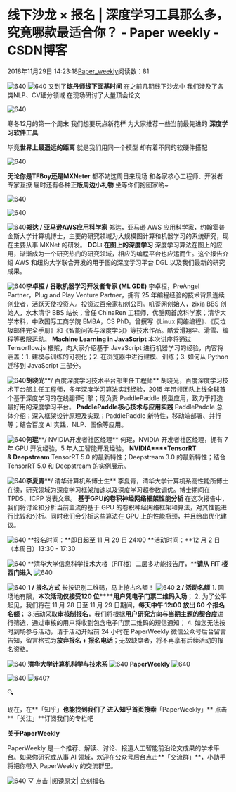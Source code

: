 
# 线下沙龙 × 报名 | 深度学习工具那么多，究竟哪款最适合你？ - Paper weekly - CSDN博客


2018年11月29日 14:23:18[Paper_weekly](https://me.csdn.net/c9Yv2cf9I06K2A9E)阅读数：81


![640](https://ss.csdn.net/p?https://mmbiz.qpic.cn/mmbiz_gif/VBcD02jFhgmR30auxdkOGrcaSx93zxKhs71W6SyYlJiaqiawZzTfjOho32mZACICEqTBSesM1MXKoP8tAI9J7MBw/640)
![640](https://ss.csdn.net/p?https://mmbiz.qpic.cn/mmbiz_jpg/czm6ia31Pv99bE2ict2z09WLpV4vwqHgkhMOW2CBbCy2KUUngJLuzkYzWjgEUpyqUUQJotLVVEACzYebicia0QDrxQ/640)
又到了**炼丹师线下面基时间**
在之前几期线下沙龙中
我们涉及了各类NLP、CV细分领域
在现场研讨了大量顶会论文

![640](https://ss.csdn.net/p?https://mmbiz.qpic.cn/mmbiz_jpg/VBcD02jFhgmGJQ9Fnvzr3scxV9URlumUplVcvbgxZKY5MiaIsmcFZAuHbTPUKc5m7WpAs0Dicv8cBVfxUkJvRJeA/640)

寒冬12月的第一个周末
我们想要玩点新花样
为大家推荐一些当前最先进的
**深度学习软件工具**

毕竟**世界上最遥远的距离**
就是我们用同一个模型
却有着不同的软硬件搭配

![640](https://ss.csdn.net/p?https://mmbiz.qpic.cn/mmbiz_jpg/VBcD02jFhgmGJQ9Fnvzr3scxV9URlumUFfVUjn2ICXCG6qm4R4vDtaESViaMAbOe3QZ5EdWpfibJf2DiczVU32Tmw/640)

**无论你是TFBoy还是MXNeter**
都不妨这周日来现场
和各家核心工程师、开发者专家互撩
届时还有各种**正版周边小礼物**
坐等你们抱回家哟~

![640](https://ss.csdn.net/p?https://mmbiz.qpic.cn/mmbiz_jpg/VBcD02jFhgmGJQ9Fnvzr3scxV9URlumUMFJs4EYvMIZAJB2KajoRn6ZAAQgY5X7e7JleeM1Ly7R3icfQQnb5vyA/640)

![640](https://ss.csdn.net/p?https://mmbiz.qpic.cn/mmbiz_png/VBcD02jFhgmR30auxdkOGrcaSx93zxKhMfwp9PsQ4CmZ0oVhnPZjOS3vZLNzczricia3MuIaI7kXqSwjkHscKYRQ/640)

![640](https://ss.csdn.net/p?https://mmbiz.qpic.cn/mmbiz_jpg/VBcD02jFhgnzmiaRq4FWe1NicrVDxu9ZzSWzVKaDgGCqy5JpUzlibxQFEdW8uyYMSqNtaWn7WGiabDxmAD2T8YkNSQ/640)**郑达 / 亚马逊AWS应用科学家**
郑达，亚马逊 AWS 应用科学家，约翰霍普金斯大学计算机博士，主要的研究领域为大规模图计算和机器学习的系统研究，现在主要从事 MXNet 的研发。
**DGL: 在图上的深度学习**
深度学习算法在图上的应用，渐渐成为一个研究热门的研究领域，相应的编程平台也应运而生。这个报告介绍 AWS 和纽约大学联合开发的用于图的深度学习平台 DGL 以及我们最新的研究成果。

![640](https://ss.csdn.net/p?https://mmbiz.qpic.cn/mmbiz_jpg/VBcD02jFhgnzmiaRq4FWe1NicrVDxu9ZzS8CxAibfaqTTprNRcnOOich1JBJiaRXX7nYh5zDWSbGDaFI0kwibiapVqOdQ/640)**李卓桓 / 谷歌机器学习开发者专家 (ML GDE)**
李卓桓，PreAngel Partner，Plug and Play Venture Partner，拥有 25 年编程经验的技术背景连续创业者，活跃天使投资人。投资过百余家初创公司。叽歪网创始人，zixia BBS 创始人，水木清华 BBS 站长；曾任 ChinaRen 工程师，优酷网首席科学家；清华大学本科，中欧国际工商学院 EMBA，CS PhD。曾撰写《Linux 网络编程》、《反垃圾邮件完全手册》和《智能问答与深度学习》等技术作品。酷爱滑翔伞、滑雪、编程等极限运动。
**Machine Learning in JavaScript**
本次讲座将通过 Tensorflow.js 框架，向大家介绍基于 JavaScript 进行机器学习的经验，内容将涵盖：1. 建模与训练的可视化；2. 在浏览器中进行建模、训练；3. 如何从 Python 迁移到 JavaScript 三部分。

![640](https://ss.csdn.net/p?https://mmbiz.qpic.cn/mmbiz_jpg/VBcD02jFhgnzmiaRq4FWe1NicrVDxu9ZzSSg3t0vLjr3lbhsicXWcBCHVlRaiauJQoOXfcicdUJE1k8EmEQWicriaB0aQ/640)**胡晓光****/ 百度深度学习技术平台部主任工程师**
胡晓光，百度深度学习技术平台部主任工程师，多年深度学习算法实践经验，2015 年带领团队上线全球首个基于深度学习的在线翻译引擎；现负责 PaddlePaddle 模型应用，致力于打造最好用的深度学习平台。
**PaddlePaddle核心技术与应用实践**
PaddlePaddle 总体介绍；深入框架设计原理及实现；PaddlePaddle 新特性，移动端部署、并行等；结合百度 AI 实践，NLP、图像等应用。

![640](https://ss.csdn.net/p?https://mmbiz.qpic.cn/mmbiz_jpg/VBcD02jFhgnzmiaRq4FWe1NicrVDxu9ZzSTxCPs5u7p7rB4JicOFv29hrwbFfDFjQicNtIQcmFfnzQJLgwVXNrCYow/640)**何琨****/ NVIDIA开发者社区经理**
何琨，NVIDIA 开发者社区经理，拥有 7 年 GPU 开发经验，5 年人工智能开发经验。
**NVIDIA****TensorRT & Deepstream**
TensorRT 5.0 的最新特性；Deepstream 3.0 的最新特性；结合 TensorRT 5.0 和 Deepstream 的实例展示。

![640](https://ss.csdn.net/p?https://mmbiz.qpic.cn/mmbiz_jpg/VBcD02jFhgnzmiaRq4FWe1NicrVDxu9ZzSx8EfuSpDn0biaYROpgCSSpROwqssLJ9GstSC1rEUZCxGewRmx2ULHyQ/640)**李夏青****/ 清华计算机系博士生**
李夏青，清华大学计算机系高性能所博士在读，研究领域为深度学习框架加速以及深度学习超参数调优。博士期间在 TPDS、ICPP 发表文章。
**基于GPU的卷积神经网络框架性能分析**
在这次报告中，我们将讨论和分析当前主流的基于 GPU 的卷积神经网络框架和算法，对其性能进行比较和分析。同时我们会分析这些算法在 GPU 上的性能瓶颈，并且给出优化建议。

![640](https://ss.csdn.net/p?https://mmbiz.qpic.cn/mmbiz_png/VBcD02jFhgmR30auxdkOGrcaSx93zxKhhCru51akTpJHFlUfm1z4sG2iabgVsLsFI94BoucV34lDyg2gXyoqdPA/640)
**报名时间：**即日起至 11 月 29 日 24:00
**活动时间：**12 月 2 日（本周日）13:30 - 17:30

![640](https://ss.csdn.net/p?https://mmbiz.qpic.cn/mmbiz_png/VBcD02jFhgmR30auxdkOGrcaSx93zxKhlZO6994Dibdb6F9GgK0ZSB4l0SZYGcas79qBm0ZG15TkTqHicx4Z5hbA/640)
**清华大学信息科学技术大楼（FIT楼）二层多功能报告厅，****请从 FIT 楼西门进入**
![640](https://ss.csdn.net/p?https://mmbiz.qpic.cn/mmbiz_jpg/VBcD02jFhgmR30auxdkOGrcaSx93zxKhvJcNoXa802Bzp4QqHGNxu5RicoBrNCs0ZictbibYpTnyfP3LMrF9gLJ2w/640)

![640](https://ss.csdn.net/p?https://mmbiz.qpic.cn/mmbiz_png/VBcD02jFhgmR30auxdkOGrcaSx93zxKhaKGaDiaWSX4YvIeIVv7FTl59iaT2KPdsV7Z8oeS8YLTK8QYUWEAetsibA/640)
**1 / 报名方式**
长按识别二维码，马上抢占名额！
![640](https://ss.csdn.net/p?https://mmbiz.qpic.cn/mmbiz_png/VBcD02jFhgmGJQ9Fnvzr3scxV9URlumUKyNn5kVII2DSIRgXkcJ9icYSfSicmCRycCpyPGGAk4ToQHrUSSWJJopQ/640)
**2 / 活动名额**
1. 因场地有限，**本次活动仅接受****1****20 位****用户凭电子门票二维码入场**；
2. 为了公平起见，我们将在 11 月 28 日至 11 月 29 日期间，**每天中午 12:00 放出 60 个报名名额**；
3.活动采取**审核制报名**，我们将根据**用户研究方向与当期主题的契合度**进行筛选，通过审核的用户将收到包含电子门票二维码的短信通知；
4. 如您无法按时到场参与活动，请于活动开始前 24 小时在 PaperWeekly 微信公众号后台留言告知，留言格式为**放弃报名 + 报名电话**；无故缺席者，将不再享有后续活动的报名资格。

![640](https://ss.csdn.net/p?https://mmbiz.qpic.cn/mmbiz_png/VBcD02jFhgmR30auxdkOGrcaSx93zxKhFZ4SBGL1iaUOkhbalbyqcjBg2L83XcOgOhZnNlPC9vfJBic8WSc9hCMw/640)
**清华大学计算机科学与技术系**
![640](https://ss.csdn.net/p?https://mmbiz.qpic.cn/mmbiz_jpg/VBcD02jFhgmR30auxdkOGrcaSx93zxKhQ5JXcIfxvqgyczicG9zBVfxXos6FXRVerfdW0EyygHrKSjL6IseGSkw/640)
**PaperWeekly**
![640](https://ss.csdn.net/p?https://mmbiz.qpic.cn/mmbiz_jpg/VBcD02jFhgmR30auxdkOGrcaSx93zxKhb1uH9hGJngwXHF0ib1CnMDia9J9w6SZU2FOu06hdZMJicia5a1w6GhCwAw/640)

![640](https://ss.csdn.net/p?https://mmbiz.qpic.cn/mmbiz_png/VBcD02jFhgmR30auxdkOGrcaSx93zxKhMdLZpZEsMYa1ZrqsaMicegkyMR4t48ia4fhacXPNJsPdOy46EUXpEfjg/640)
![640?](https://ss.csdn.net/p?https://mmbiz.qpic.cn/mmbiz_png/VBcD02jFhglkj2SR2WWBMiagRRIWtsuhibEqgA26fdibPmI6rWpP4tmnRGiaibFg2mk0z79gL0rMia0nCiaNG6YN8qq5A/640?)

🔍

现在，在**「知乎」**也能找到我们了
进入知乎首页搜索**「PaperWeekly」**
点击**「关注」**订阅我们的专栏吧


**关于PaperWeekly**

PaperWeekly 是一个推荐、解读、讨论、报道人工智能前沿论文成果的学术平台。如果你研究或从事 AI 领域，欢迎在公众号后台点击**「交流群」**，小助手将把你带入 PaperWeekly 的交流群里。

![640](https://ss.csdn.net/p?https://mmbiz.qpic.cn/mmbiz_gif/VBcD02jFhgmR30auxdkOGrcaSx93zxKhvGFeOM5zzBoJCz0RMyliatXia8kbU7qLhYQamCibVHDWpzfejNqGXIzaQ/640)
▽ 点击 |阅读原文| 立刻报名


